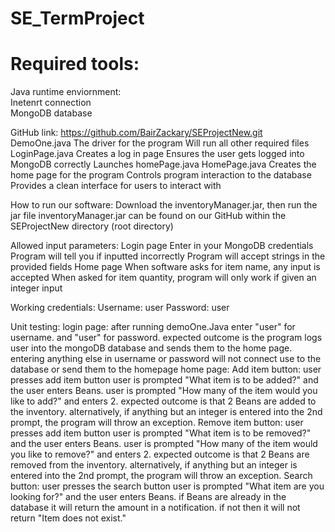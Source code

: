 # SE_TermProject

<h1>
  Required tools:<br>
</h1>
Java runtime enviornment:<br>
Inetenrt connection<br>
MongoDB database

GitHub link:
https://github.com/BairZackary/SEProjectNew.git
DemoOne.java
	The driver for the program
	Will run all other required files
LoginPage.java
	Creates a log in page
	Ensures the user gets logged into MongoDB correctly
	Launches homePage.java
HomePage.java
	Creates the home page for the program
	Controls program interaction to the database
	Provides a clean interface for users to interact with

How to run our software:
Download the inventoryManager.jar, then run the jar file
inventoryManager.jar can be found on our GitHub within the SEProjectNew directory (root directory)

Allowed input parameters:
Login page
	Enter in your MongoDB credentials
	Program will tell you if inputted incorrectly
	Program will accept strings in the provided fields 
Home page
	When software asks for item name, any input is accepted
	When asked for item quantity, program will only work if given an integer input

Working credentials:
Username:
	user
Password:
	user

Unit testing:
login page:
	after running demoOne.Java
	enter "user" for username.
	and "user" for password.
	expected outcome is the program logs user into the mongoDB database and sends them to the home page.
	entering anything else in username or password will not connect use to the database or send them to the homepage
home page:
	Add item button:
	user presses add item button
	user is prompted "What item is to be added?" and the user enters Beans.
	user is prompted "How many of the item would you like to add?" and enters 2.
	expected outcome is that 2 Beans are added to the inventory.
	alternatively, if anything but an integer is entered into the 2nd prompt, the program will throw an exception.
Remove item button:
	user presses add item button
	user is prompted "What item is to be removed?" and the user enters Beans.
	user is prompted "How many of the item would you like to remove?" and enters 2.
	expected outcome is that 2 Beans are removed from the inventory.
	alternatively, if anything but an integer is entered into the 2nd prompt, the program will throw an exception.
Search button:
	user presses the search button
	user is prompted "What item are you looking for?" and the user enters Beans.
	if Beans are already in the database it will return the amount in a notification.
	if not then it will not return "Item does not exist."
